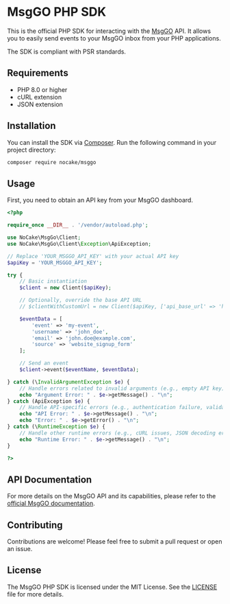 # MsgGO PHP SDK

This is the official PHP SDK for interacting with the [MsgGO](https://msggo.io/) API. It allows you to easily send events to your MsgGO inbox from your PHP applications.

The SDK is compliant with PSR standards.

## Requirements

- PHP 8.0 or higher
- cURL extension
- JSON extension

## Installation

You can install the SDK via [Composer](https://getcomposer.org/). Run the following command in your project directory:

```bash
composer require nocake/msggo
```

## Usage

First, you need to obtain an API key from your MsgGO dashboard.

```php
<?php

require_once __DIR__ . '/vendor/autoload.php';

use NoCake\MsgGo\Client;
use NoCake\MsgGo\Client\Exception\ApiException;

// Replace 'YOUR_MSGGO_API_KEY' with your actual API key
$apiKey = 'YOUR_MSGGO_API_KEY';

try {
    // Basic instantiation
    $client = new Client($apiKey);

    // Optionally, override the base API URL
    // $clientWithCustomUrl = new Client($apiKey, ['api_base_url' => 'https://custom.msggo.instance.com']);

    $eventData = [
        'event' => 'my-event',
        'username' => 'john_doe',
        'email' => 'john.doe@example.com',
        'source' => 'website_signup_form'
    ];

    // Send an event
    $client->event($eventName, $eventData);

} catch (\InvalidArgumentException $e) {
    // Handle errors related to invalid arguments (e.g., empty API key)
    echo "Argument Error: " . $e->getMessage() . "\n";
} catch (ApiException $e) {
    // Handle API-specific errors (e.g., authentication failure, validation error)
    echo "API Error: " . $e->getMessage() . "\n";
    echo "Error: " . $e->getError() . "\n";
} catch (\RuntimeException $e) {
    // Handle other runtime errors (e.g., cURL issues, JSON decoding errors not from API)
    echo "Runtime Error: " . $e->getMessage() . "\n";
}

?>
```

## API Documentation

For more details on the MsgGO API and its capabilities, please refer to the [official MsgGO documentation](https://msggo.io/documentation).

## Contributing

Contributions are welcome! Please feel free to submit a pull request or open an issue.

## License

The MsgGO PHP SDK is licensed under the MIT License. See the [LICENSE](LICENSE) file for more details.
